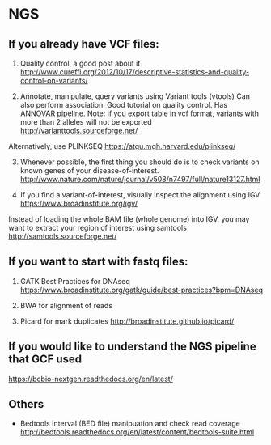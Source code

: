 # NGS

## If you already have VCF files:

1. Quality control, a good post about it
http://www.cureffi.org/2012/10/17/descriptive-statistics-and-quality-control-on-variants/

2. Annotate, manipulate, query variants using Variant tools (vtools)
Can also perform association. Good tutorial on quality control. Has ANNOVAR pipeline.
Note: if you export table in vcf format, variants with more than 2 alleles will not be exported
http://varianttools.sourceforge.net/

Alternatively, use PLINKSEQ
https://atgu.mgh.harvard.edu/plinkseq/

3. Whenever possible, the first thing you should do is to check variants on known genes of your disease-of-interest.
http://www.nature.com/nature/journal/v508/n7497/full/nature13127.html

4. If you find a variant-of-interest, visually inspect the alignment using IGV
https://www.broadinstitute.org/igv/

Instead of loading the whole BAM file (whole genome) into IGV, you may want to extract your region of interest using samtools
http://samtools.sourceforge.net/

## If you want to start with fastq files:

1. GATK Best Practices for DNAseq
https://www.broadinstitute.org/gatk/guide/best-practices?bpm=DNAseq

2. BWA for alignment of reads

3. Picard for mark duplicates
http://broadinstitute.github.io/picard/

## If you would like to understand the NGS pipeline that GCF used
https://bcbio-nextgen.readthedocs.org/en/latest/

## Others
* Bedtools
Interval (BED file) manipuation and check read coverage
http://bedtools.readthedocs.org/en/latest/content/bedtools-suite.html





